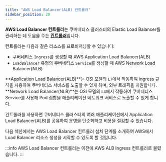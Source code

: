 ```yaml
---
title: "AWS Load Balancer(ALB) 컨트롤러"
sidebar_position: 20
---
```


**AWS Load Balancer 컨트롤러**는 쿠버네티스 클러스터의 Elastic Load Balancer를 관리하는 데 도움을 주는 [**컨트롤러**](https://kubernetes.io/docs/concepts/architecture/controller/)입니다.

컨트롤러는 다음과 같은 리소스를 프로비저닝할 수 있습니다:

- 쿠버네티스 `Ingress`를 생성할 때 AWS Application Load Balancer(ALB)
- `LoadBalancer` 유형의 쿠버네티스 `Service`를 생성할 때 AWS Network Load Balancer(NLB)

**Application Load Balancer(ALB)**는 OSI 모델의 `L7`에서 작동하여 ingress 규칙을 사용하여 쿠버네티스 서비스를 노출할 수 있게 하며, 외부 트래픽을 지원합니다. **Network Load Balancer(NLB)**는 OSI 모델의 `L4`에서 작동하여 쿠버네티스 Service를 사용해  Pod 집합을 애플리케이션 네트워크 서비스로 노출할 수 있게 합니다.

컨트롤러를 사용하면 쿠버네티스 클러스터의 여러 애플리케이션에서 Application Load Balancer(ALB)를 공유하여 운영을 단순화하고 비용을 절감할 수 있습니다.

다음 섹션에서는 AWS Load Balancer 컨트롤러 설치 단계를 소개하여 AWS에서 Load Balancer 리소스 생성을 시작할 수 있도록 할 것입니다.

:::info
AWS Load Balancer 컨트롤러는 이전에 AWS ALB Ingress 컨트롤러로 불렸습니다.
:::